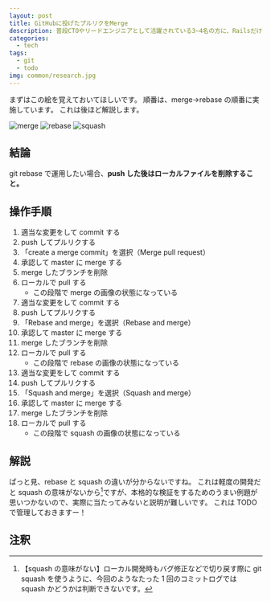 ```yaml
---
layout: post
title: GitHubに投げたプルリクをMerge
description: 普段CTOやリードエンジニアとして活躍されている3~4名の方に、Railsだけでなく、「Rails×〇〇」をテーマに、コアでマニアックな技術について熱く語って頂きます！最後に懇親会の時間も設けております。※懇親会では本物のシューマイ出します！！
categories:
  - tech
tags:
  - git
  - todo
img: common/research.jpg
---
```


まずはこの絵を覚えておいてほしいです。
順番は、merge->rebase の順番に実施しています。
これは後ほど解説します。

![merge]({{site.baseurl}}/{{site.data.path.img}}/2019/10/merge.png)
![rebase]({{site.baseurl}}/{{site.data.path.img}}/2019/10/rebase.png)
![squash]({{site.baseurl}}/{{site.data.path.img}}/2019/10/squash.png)

## 結論

git rebase で運用したい場合、**push した後はローカルファイルを削除すること。**

## 操作手順

1. 適当な変更をして commit する
1. push してプルリクする
1. 「create a merge commit」を選択（Merge pull request）
1. 承認して master に merge する
1. merge したブランチを削除
1. ローカルで pull する
   - この段階で merge の画像の状態になっている
1. 適当な変更をして commit する
1. push してプルリクする
1. 「Rebase and merge」を選択（Rebase and merge）
1. 承認して master に merge する
1. merge したブランチを削除
1. ローカルで pull する
   - この段階で rebase の画像の状態になっている
1. 適当な変更をして commit する
1. push してプルリクする
1. 「Squash and merge」を選択（Squash and merge）
1. 承認して master に merge する
1. merge したブランチを削除
1. ローカルで pull する
   - この段階で squash の画像の状態になっている

## 解説

ぱっと見、rebase と squash の違いが分からないですね。
これは軽度の開発だと squash の意味がないから[^1]ですが、本格的な検証をするためのうまい例題が思いつかないので、実際に当たってみないと説明が難しいです。
これは TODO で管理しておきますー！

## 注釈

[^1]: 【squash の意味がない】ローカル開発時もバグ修正などで切り戻す際に git squash を使うように、今回のようなたった 1 回のコミットログでは squash かどうかは判断できないです。
